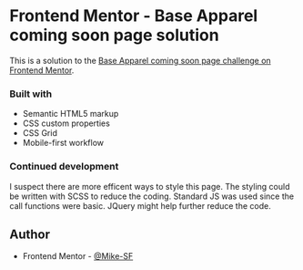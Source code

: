 # Frontend Mentor - Base Apparel coming soon page solution

This is a solution to the [Base Apparel coming soon page challenge on Frontend Mentor](https://www.frontendmentor.io/challenges/base-apparel-coming-soon-page-5d46b47f8db8a7063f9331a0). 

### Built with

- Semantic HTML5 markup
- CSS custom properties
- CSS Grid
- Mobile-first workflow

### Continued development

I suspect there are more efficent ways to style this page. The styling could be written with SCSS to reduce the coding. Standard JS was used since the call functions were basic. JQuery might help further reduce the code.

## Author

- Frontend Mentor - [@Mike-SF](https://www.frontendmentor.io/profile/Mike-SF)
